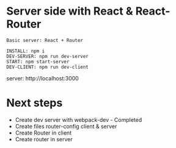 # Server side with React & React-Router

```
Basic server: React + Router

INSTALL: npm i
DEV-SERVER: npm run dev-server
START: npm start-server
DEV-CLIENT: npm run dev-client
```

server: http://localhost:3000

# Next steps

- Create dev server with webpack-dev - Completed
- Create files router-config client & server
- Create Router in client
- Create router in server
